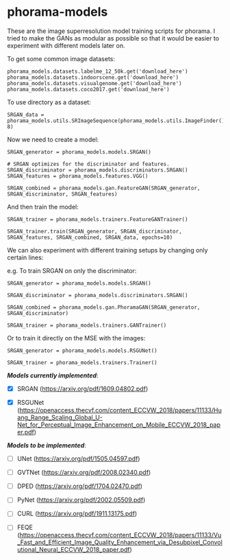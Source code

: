# phorama-models

These are the image superresolution model training scripts for phorama. I tried to make the GANs as modular as possible so that it would be easier to experiment with different models later on.

To get some common image datasets:

```python3
phorama_models.datasets.labelme_12_50k.get('download_here')
phorama_models.datasets.indoorscene.get('download_here')
phorama_models.datasets.visualgenome.get('download_here')
phorama_models.datasets.coco2017.get('download_here')
```

To use directory as a dataset:

```python3
SRGAN_data = phorama_models.utils.SRImageSequence(phorama_models.utils.ImageFinder().search('download_here'), 8)
```

Now we need to create a model:

```python3
SRGAN_generator = phorama_models.models.SRGAN()

# SRGAN optimizes for the discriminator and features.
SRGAN_discriminator = phorama_models.discriminators.SRGAN()
SRGAN_features = phorama_models.features.VGG()

SRGAN_combined = phorama_models.gan.FeatureGAN(SRGAN_generator, SRGAN_discriminator, SRGAN_features)
```

And then train the model:

```python3
SRGAN_trainer = phorama_models.trainers.FeatureGANTrainer()

SRGAN_trainer.train(SRGAN_generator, SRGAN_discriminator, SRGAN_features, SRGAN_combined, SRGAN_data, epochs=10)
```

We can also experiment with different training setups by changing only certain lines:

e.g. To train SRGAN on only the discriminator:

```python3
SRGAN_generator = phorama_models.models.SRGAN()

SRGAN_discriminator = phorama_models.discriminators.SRGAN()

SRGAN_combined = phorama_models.gan.PhoramaGAN(SRGAN_generator, SRGAN_discriminator)

SRGAN_trainer = phorama_models.trainers.GANTrainer()
```

Or to train it directly on the MSE with the images:

```python3
SRGAN_generator = phorama_models.models.RSGUNet()

SRGAN_trainer = phorama_models.trainers.Trainer()
```

***Models currently implemented***:

- [x] SRGAN (https://arxiv.org/pdf/1609.04802.pdf)

- [x] RSGUNet (https://openaccess.thecvf.com/content_ECCVW_2018/papers/11133/Huang_Range_Scaling_Global_U-Net_for_Perceptual_Image_Enhancement_on_Mobile_ECCVW_2018_paper.pdf)

***Models to be implemented***:

- [ ] UNet (https://arxiv.org/pdf/1505.04597.pdf)

- [ ] GVTNet (https://arxiv.org/pdf/2008.02340.pdf)

- [ ] DPED (https://arxiv.org/pdf/1704.02470.pdf)

- [ ] PyNet (https://arxiv.org/pdf/2002.05509.pdf)

- [ ] CURL (https://arxiv.org/pdf/1911.13175.pdf)

- [ ] FEQE (https://openaccess.thecvf.com/content_ECCVW_2018/papers/11133/Vu_Fast_and_Efficient_Image_Quality_Enhancement_via_Desubpixel_Convolutional_Neural_ECCVW_2018_paper.pdf)
